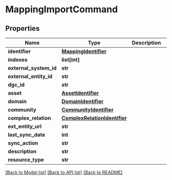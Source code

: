 # MappingImportCommand

## Properties
Name | Type | Description | Notes
------------ | ------------- | ------------- | -------------
**identifier** | [**MappingIdentifier**](MappingIdentifier.md) |  | [optional] 
**indexes** | **list[int]** |  | [optional] 
**external_system_id** | **str** |  | [optional] 
**external_entity_id** | **str** |  | [optional] 
**dgc_id** | **str** |  | [optional] 
**asset** | [**AssetIdentifier**](AssetIdentifier.md) |  | [optional] 
**domain** | [**DomainIdentifier**](DomainIdentifier.md) |  | [optional] 
**community** | [**CommunityIdentifier**](CommunityIdentifier.md) |  | [optional] 
**complex_relation** | [**ComplexRelationIdentifier**](ComplexRelationIdentifier.md) |  | [optional] 
**ext_entity_url** | **str** |  | [optional] 
**last_sync_date** | **int** |  | [optional] 
**sync_action** | **str** |  | [optional] 
**description** | **str** |  | [optional] 
**resource_type** | **str** |  | [optional] 

[[Back to Model list]](../README.md#documentation-for-models) [[Back to API list]](../README.md#documentation-for-api-endpoints) [[Back to README]](../README.md)

